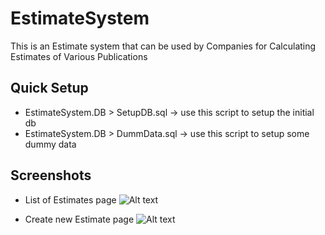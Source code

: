 # EstimateSystem
This is an Estimate system that can be used by Companies for Calculating Estimates of Various Publications
## Quick Setup
* EstimateSystem.DB > SetupDB.sql -> use this script to setup the initial db
* EstimateSystem.DB > DummData.sql -> use this script to setup some dummy data


## Screenshots
* List of Estimates page
![Alt text](/Screenshots/list_estimates_page.png?raw=true "List of Estimates")

* Create new Estimate page
![Alt text](/Screenshots/create_estimate_page.png?raw=true "List of Estimates")
